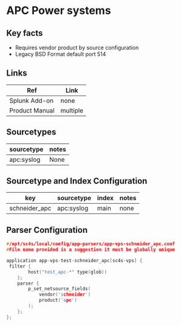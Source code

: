 # APC Power systems

## Key facts

* Requires vendor product by source configuration
* Legacy BSD Format default port 514

## Links

| Ref            | Link                                                                                                    |
|----------------|---------------------------------------------------------------------------------------------------------|
| Splunk Add-on  | none                                                  |
| Product Manual | multiple |

## Sourcetypes

| sourcetype     | notes                                                                                                   |
|----------------|---------------------------------------------------------------------------------------------------------|
| apc:syslog  | None |

## Sourcetype and Index Configuration

| key            | sourcetype     | index          | notes          |
|----------------|----------------|----------------|----------------|
| schneider_apc      | apc:syslog     | main          | none          |

## Parser Configuration

```c
#/opt/sc4s/local/config/app-parsers/app-vps-schneider_apc.conf
#File name provided is a suggestion it must be globally unique

application app-vps-test-schneider_apc[sc4s-vps] {
 filter { 
        host("test_apc-*" type(glob))
    }; 
    parser { 
        p_set_netsource_fields(
            vendor('schneider')
            product('apc')
        ); 
    };   
};



```
